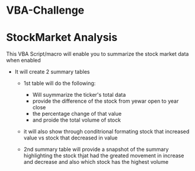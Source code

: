 # VBA-Challenge

# StockMarket Analysis

This VBA Script/macro will enable you to summarize the stock market data when enabled

  * It will create 2 summary tables
    
    - 1st table will do the following:
      * Will suymmarize the ticker's total data
      * provide the difference of the stock from yewar open to year close
      * the percentage change of that value
      * and proide the total volume of stock
    - it will also show through conditrional formating stock that increased value vs stock that decreased in value

    - 2nd summary table will provide a snapshot of the summary highlighting the stock thjat had the greated  movement in increase and decrease and also which stock has the highest       volume
